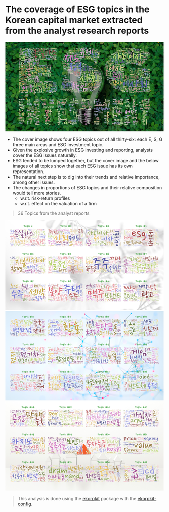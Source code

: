 # The coverage of ESG topics in the Korean capital market extracted from the analyst research reports

![](figs/analyst_esg_topic.png)

- The cover image shows four ESG topics out of all thirty-six: each E, S, G three main areas and ESG investment topic.
- Given the explosive growth in ESG investing and reporting, analysts cover the ESG issues naturally.
- ESG tended to be lumped together, but the cover image and the below images of all topics show that each ESG issue has its own representation.
- The natural next step is to dig into their trends and relative importance, among other issues.
- The changes in proportions of ESG topics and their relative composition would tell more stories.
  - w.r.t. risk-return profiles
  - w.r.t. effect on the valuation of a firm

> 36 Topics from the analyst reports

![](figs/analyst_topic_p1.png)
![](figs/analyst_topic_p2.png)
![](figs/analyst_topic_p3.png)

> This analysis is done using the [ekorpkit](https://github.com/entelecheia/ekorpkit) package with the [ekorpkit-config](https://github.com/entelecheia/ekorpkit-config).
